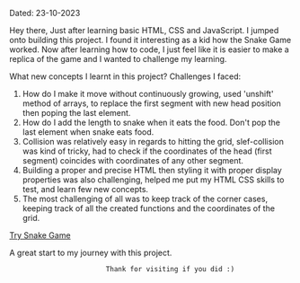 Dated: 23-10-2023

Hey there,
Just after learning basic HTML, CSS and JavaScript. I jumped onto building
this project. I found it interesting as a kid how the Snake Game worked.
Now after learning how to code, I just feel like it is easier to make a 
replica of the game and I wanted to challenge my learning.

What new concepts I learnt in this project? Challenges I faced:
1. How do I make it move without continuously growing, used 'unshift' method of arrays, to replace the 
   first segment with new head position then poping the last element.
2. How do I add the length to snake when it eats the food. Don't pop the last element when snake eats food.
3. Collision was relatively easy in regards to hitting the grid, slef-collision was kind of tricky, had to 
   check if the coordinates of the head (first segment) coincides with coordinates of any other segment.
4. Building a proper and precise HTML then styling it with proper display properties was also challenging, 
   helped me put my HTML CSS skills to test, and learn few new concepts.
5. The most challenging of all was to keep track of the corner cases, keeping track of all the created
   functions and the coordinates of the grid.

[Try Snake Game](https://tabin9.github.io/Snake-Game/)

A great start to my journey with this project.

                            Thank for visiting if you did :)